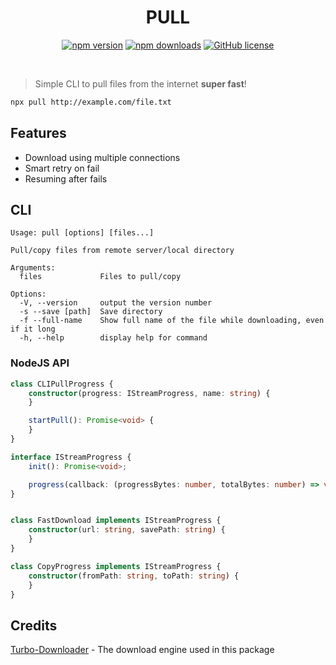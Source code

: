 <div align="center">
    <h1>PULL</h1>
</div>

<div align="center">

[![npm version](https://badge.fury.io/js/pull.svg)](https://badge.fury.io/js/catai)
[![npm downloads](https://img.shields.io/npm/dt/pull.svg)](https://www.npmjs.com/package/catai)
[![GitHub license](https://img.shields.io/github/license/ido-pluto/pull)](./LICENSE)

</div>
<br />

> Simple CLI to pull files from the internet **super fast**!

```bash
npx pull http://example.com/file.txt
```

## Features

- Download using multiple connections
- Smart retry on fail
- Resuming after fails

## CLI

```
Usage: pull [options] [files...]

Pull/copy files from remote server/local directory

Arguments:
  files             Files to pull/copy

Options:
  -V, --version     output the version number
  -s --save [path]  Save directory
  -f --full-name    Show full name of the file while downloading, even if it long
  -h, --help        display help for command

```

### NodeJS API

```ts
class CLIPullProgress {
    constructor(progress: IStreamProgress, name: string) {
    }

    startPull(): Promise<void> {
    }
}

interface IStreamProgress {
    init(): Promise<void>;

    progress(callback: (progressBytes: number, totalBytes: number) => void): Promise<any>;
}


class FastDownload implements IStreamProgress {
    constructor(url: string, savePath: string) {
    }
}

class CopyProgress implements IStreamProgress {
    constructor(fromPath: string, toPath: string) {
    }
}
```

## Credits

[Turbo-Downloader](https://www.npmjs.com/package/turbo-downloader) - The download engine used in this package
